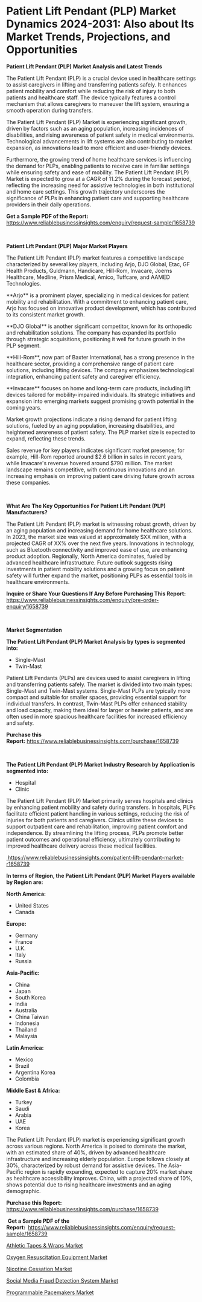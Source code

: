<p><h1>Patient Lift Pendant (PLP) Market Dynamics 2024-2031: Also about Its Market Trends, Projections, and Opportunities</h1></p><p><strong>Patient Lift Pendant (PLP) Market Analysis and Latest Trends</strong></p>
<p><p>The Patient Lift Pendant (PLP) is a crucial device used in healthcare settings to assist caregivers in lifting and transferring patients safely. It enhances patient mobility and comfort while reducing the risk of injury to both patients and healthcare staff. The device typically features a control mechanism that allows caregivers to maneuver the lift system, ensuring a smooth operation during transfers.</p><p>The Patient Lift Pendant (PLP) Market is experiencing significant growth, driven by factors such as an aging population, increasing incidences of disabilities, and rising awareness of patient safety in medical environments. Technological advancements in lift systems are also contributing to market expansion, as innovations lead to more efficient and user-friendly devices.</p><p>Furthermore, the growing trend of home healthcare services is influencing the demand for PLPs, enabling patients to receive care in familiar settings while ensuring safety and ease of mobility. The Patient Lift Pendant (PLP) Market is expected to grow at a CAGR of 11.2% during the forecast period, reflecting the increasing need for assistive technologies in both institutional and home care settings. This growth trajectory underscores the significance of PLPs in enhancing patient care and supporting healthcare providers in their daily operations.</p></p>
<p><strong>Get a Sample PDF of the Report:&nbsp;</strong> <a href="https://www.reliablebusinessinsights.com/enquiry/request-sample/1658739?utm_campaign=1109&utm_medium=2&utm_source=Github&utm_content=ia&utm_term=28092024&utm_id=patient-lift-pendant-plp">https://www.reliablebusinessinsights.com/enquiry/request-sample/1658739</a></p>
<p>&nbsp;</p>
<p><strong>Patient Lift Pendant (PLP) Major Market Players</strong></p>
<p><p>The Patient Lift Pendant (PLP) market features a competitive landscape characterized by several key players, including Arjo, DJO Global, Etac, GF Health Products, Guldmann, Handicare, Hill-Rom, Invacare, Joerns Healthcare, Medline, Prism Medical, Amico, Tuffcare, and AAMED Technologies. </p><p>**Arjo** is a prominent player, specializing in medical devices for patient mobility and rehabilitation. With a commitment to enhancing patient care, Arjo has focused on innovative product development, which has contributed to its consistent market growth. </p><p>**DJO Global** is another significant competitor, known for its orthopedic and rehabilitation solutions. The company has expanded its portfolio through strategic acquisitions, positioning it well for future growth in the PLP segment.</p><p>**Hill-Rom**, now part of Baxter International, has a strong presence in the healthcare sector, providing a comprehensive range of patient care solutions, including lifting devices. The company emphasizes technological integration, enhancing patient safety and caregiver efficiency.</p><p>**Invacare** focuses on home and long-term care products, including lift devices tailored for mobility-impaired individuals. Its strategic initiatives and expansion into emerging markets suggest promising growth potential in the coming years.</p><p>Market growth projections indicate a rising demand for patient lifting solutions, fueled by an aging population, increasing disabilities, and heightened awareness of patient safety. The PLP market size is expected to expand, reflecting these trends. </p><p>Sales revenue for key players indicates significant market presence; for example, Hill-Rom reported around $2.6 billion in sales in recent years, while Invacare's revenue hovered around $790 million. The market landscape remains competitive, with continuous innovations and an increasing emphasis on improving patient care driving future growth across these companies.</p></p>
<p>&nbsp;</p>
<p><strong>What Are The Key Opportunities For Patient Lift Pendant (PLP) Manufacturers?</strong></p>
<p><p>The Patient Lift Pendant (PLP) market is witnessing robust growth, driven by an aging population and increasing demand for home healthcare solutions. In 2023, the market size was valued at approximately $XX million, with a projected CAGR of XX% over the next five years. Innovations in technology, such as Bluetooth connectivity and improved ease of use, are enhancing product adoption. Regionally, North America dominates, fueled by advanced healthcare infrastructure. Future outlook suggests rising investments in patient mobility solutions and a growing focus on patient safety will further expand the market, positioning PLPs as essential tools in healthcare environments.</p></p>
<p><strong>Inquire or Share Your Questions If Any Before Purchasing This Report:</strong> <a href="https://www.reliablebusinessinsights.com/enquiry/pre-order-enquiry/1658739?utm_campaign=1109&utm_medium=2&utm_source=Github&utm_content=ia&utm_term=28092024&utm_id=patient-lift-pendant-plp">https://www.reliablebusinessinsights.com/enquiry/pre-order-enquiry/1658739</a></p>
<p>&nbsp;</p>
<p><strong>Market Segmentation</strong></p>
<p><strong>The Patient Lift Pendant (PLP) Market Analysis by types is segmented into:</strong></p>
<p><ul><li>Single-Mast</li><li>Twin-Mast</li></ul></p>
<p><p>Patient Lift Pendants (PLPs) are devices used to assist caregivers in lifting and transferring patients safely. The market is divided into two main types: Single-Mast and Twin-Mast systems. Single-Mast PLPs are typically more compact and suitable for smaller spaces, providing essential support for individual transfers. In contrast, Twin-Mast PLPs offer enhanced stability and load capacity, making them ideal for larger or heavier patients, and are often used in more spacious healthcare facilities for increased efficiency and safety.</p></p>
<p><strong>Purchase this Report:&nbsp;</strong><a href="https://www.reliablebusinessinsights.com/purchase/1658739?utm_campaign=1109&utm_medium=2&utm_source=Github&utm_content=ia&utm_term=28092024&utm_id=patient-lift-pendant-plp">https://www.reliablebusinessinsights.com/purchase/1658739</a></p>
<p>&nbsp;</p>
<p><strong>The Patient Lift Pendant (PLP) Market Industry Research by Application is segmented into:</strong></p>
<p><ul><li>Hospital</li><li>Clinic</li></ul></p>
<p><p>The Patient Lift Pendant (PLP) Market primarily serves hospitals and clinics by enhancing patient mobility and safety during transfers. In hospitals, PLPs facilitate efficient patient handling in various settings, reducing the risk of injuries for both patients and caregivers. Clinics utilize these devices to support outpatient care and rehabilitation, improving patient comfort and independence. By streamlining the lifting process, PLPs promote better patient outcomes and operational efficiency, ultimately contributing to improved healthcare delivery across these medical facilities.</p></p>
<p><a href="https://www.reliablebusinessinsights.com/patient-lift-pendant-market-r1658739?utm_campaign=1109&utm_medium=2&utm_source=Github&utm_content=ia&utm_term=28092024&utm_id=patient-lift-pendant-plp">&nbsp;https://www.reliablebusinessinsights.com/patient-lift-pendant-market-r1658739</a></p>
<p><strong>In terms of Region, the Patient Lift Pendant (PLP) Market Players available by Region are:</strong></p>
<p>
    <p> <strong> North America: </strong>
        <ul>
            <li>United States</li>
            <li>Canada</li>
        </ul>
        </p> 
    <p> <strong> Europe: </strong>
        <ul>
            <li>Germany</li>
            <li>France</li>
            <li>U.K.</li>
            <li>Italy</li>
            <li>Russia</li>
        </ul>
        </p> 
    <p> <strong> Asia-Pacific: </strong>
        <ul>
            <li>China</li>
            <li>Japan</li>
            <li>South Korea</li>
            <li>India</li>
            <li>Australia</li>
            <li>China Taiwan</li>
            <li>Indonesia</li>
            <li>Thailand</li>
            <li>Malaysia</li>
        </ul>
        </p> 
    <p> <strong> Latin America: </strong>
        <ul>
            <li>Mexico</li>
            <li>Brazil</li>
            <li>Argentina Korea</li>
            <li>Colombia</li>
        </ul>
        </p> 
    <p> <strong> Middle East & Africa: </strong>
        <ul>
            <li>Turkey</li>
            <li>Saudi</li>
            <li>Arabia</li>
            <li>UAE</li>
            <li>Korea</li>
        </ul>
    </p>
    </p>
<p><p>The Patient Lift Pendant (PLP) market is experiencing significant growth across various regions. North America is poised to dominate the market, with an estimated share of 40%, driven by advanced healthcare infrastructure and increasing elderly population. Europe follows closely at 30%, characterized by robust demand for assistive devices. The Asia-Pacific region is rapidly expanding, expected to capture 20% market share as healthcare accessibility improves. China, with a projected share of 10%, shows potential due to rising healthcare investments and an aging demographic.</p></p>
<p><strong>Purchase this Report: </strong><a href="https://www.reliablebusinessinsights.com/purchase/1658739?utm_campaign=1109&utm_medium=2&utm_source=Github&utm_content=ia&utm_term=28092024&utm_id=patient-lift-pendant-plp">https://www.reliablebusinessinsights.com/purchase/1658739</a></p>
<p>&nbsp;<strong>Get a Sample PDF of the Report:&nbsp;&nbsp;</strong><a href="https://www.reliablebusinessinsights.com/enquiry/request-sample/1658739?utm_campaign=1109&utm_medium=2&utm_source=Github&utm_content=ia&utm_term=28092024&utm_id=patient-lift-pendant-plp">https://www.reliablebusinessinsights.com/enquiry/request-sample/1658739</a></p>
<p><strong></strong></p>
<p><p><a href="https://issuu.com/reportprime-2/docs/athletic-tapes-wraps-market-size-20_94ab3634530b76?utm_campaign=1109&utm_medium=2&utm_source=Github&utm_content=ia&utm_term=28092024&utm_id=patient-lift-pendant-plp">Athletic Tapes & Wraps Market</a></p><p><a href="https://www.linkedin.com/pulse/what-emerging-market-trends-oxygen-resuscitation-equipment-whm0c?trackingId=U0olGFzxTUuWO4bFSJpERA%3D%3D&utm_campaign=1109&utm_medium=2&utm_source=Github&utm_content=ia&utm_term=28092024&utm_id=patient-lift-pendant-plp">Oxygen Resuscitation Equipment Market</a></p><p><a href="https://github.com/DRIVERKAPAUL/Market-Research-Report-List-1/blob/main/nicotine-cessation-market.md?utm_campaign=1109&utm_medium=2&utm_source=Github&utm_content=ia&utm_term=28092024&utm_id=patient-lift-pendant-plp">Nicotine Cessation Market</a></p><p><a href="https://github.com/JudyWalsh475/Market-Research-Report-List-1/blob/main/social-media-fraud-detection-system-market.md?utm_campaign=1109&utm_medium=2&utm_source=Github&utm_content=ia&utm_term=28092024&utm_id=patient-lift-pendant-plp">Social Media Fraud Detection System Market</a></p><p><a href="https://www.linkedin.com/pulse/what-growth-opportunities-challenges-programmable-pacemakers-market-7eavc?trackingId=J1O6RDo6Sm2nfRw1KB2Tkw%3D%3D&utm_campaign=1109&utm_medium=2&utm_source=Github&utm_content=ia&utm_term=28092024&utm_id=patient-lift-pendant-plp">Programmable Pacemakers Market</a></p></p>